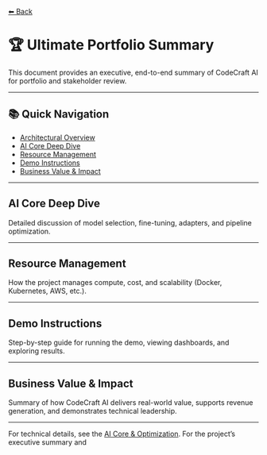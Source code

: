 [⬅ Back](../index.md)

# 🏆 Ultimate Portfolio Summary

This document provides an executive, end-to-end summary of CodeCraft AI for portfolio and stakeholder review.

---

## 📚 Quick Navigation

- [Architectural Overview](#architectural-overview)
- [AI Core Deep Dive](#ai-core-deep-dive)
- [Resource Management](#resource-management)
- [Demo Instructions](#demo-instructions)
- [Business Value & Impact](#business-value--impact)

---

## AI Core Deep Dive

Detailed discussion of model selection, fine-tuning, adapters, and pipeline optimization.

---

## Resource Management

How the project manages compute, cost, and scalability (Docker, Kubernetes, AWS, etc.).

---

## Demo Instructions

Step-by-step guide for running the demo, viewing dashboards, and exploring results.

---

## Business Value & Impact

Summary of how CodeCraft AI delivers real-world value, supports revenue generation, and demonstrates technical leadership.

---

For technical details, see the [AI Core & Optimization](../../docs/core/README.md).
For the project’s executive summary and
